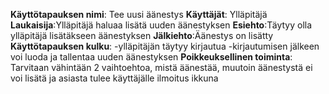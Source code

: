 **Käyttötapauksen nimi**: Tee uusi äänestys
**Käyttäjät**: Ylläpitäjä
**Laukaisija**:Ylläpitäjä haluaa lisätä uuden äänestyksen
**Esiehto**:Täytyy olla ylläpitäjä lisätäkseen äänestyksen
**Jälkiehto**:Äänestys on lisätty
**Käyttötapauksen kulku**:
     -ylläpitäjän täytyy kirjautua
    -kirjautumisen jälkeen voi luoda ja tallentaa uuden äänestyksen
**Poikkeuksellinen toiminta**: Tarvitaan vähintään 2 vaihtoehtoa, mistä äänestää, muutoin äänestystä ei voi lisätä ja asiasta tulee käyttäjälle ilmoitus ikkuna



